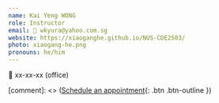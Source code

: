 ```yaml
---
name: Kai Yeng WONG 
role: Instructor
email: 📧 wkyura@yahoo.com.sg
website: https://xiaoganghe.github.io/NUS-CDE2503/
photo: xiaogang-he.png
pronouns: he/him
---
```

📍 xx-xx-xx (office)

[comment]: <> ([Schedule an appointment](#){: .btn .btn-outline })
